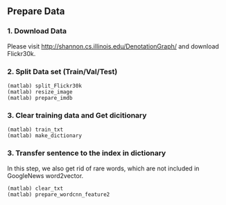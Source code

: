 ## Prepare Data

### 1. Download Data
Please visit http://shannon.cs.illinois.edu/DenotationGraph/   and  download Flickr30k.

### 2. Split Data set (Train/Val/Test)
```
(matlab) split_Flickr30k
(matlab) resize_image
(matlab) prepare_imdb
```

### 3. Clear training data and Get dicitionary
```
(matlab) train_txt
(matlab) make_dictionary
```

### 3. Transfer sentence to the index in dictionary
In this step, we also get rid of rare words, which are not included in GoogleNews word2vector.
```
(matlab) clear_txt
(matlab) prepare_wordcnn_feature2
```
